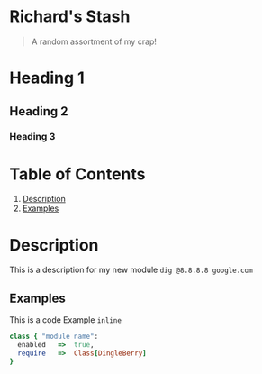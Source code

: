 # Richard's Stash

> A random assortment of my crap!

# Heading 1
## Heading 2
### Heading 3

# Table of Contents
  1. [Description](#description)
  2. [Examples](#examples)

# Description

  This is a description for my new module
    `dig @8.8.8.8 google.com`
    

## Examples
  This is a code Example `inline`
  
  ```ruby
  class { "module name":
    enabled   =>  true,
    require   =>  Class[DingleBerry]
  }
  ```


